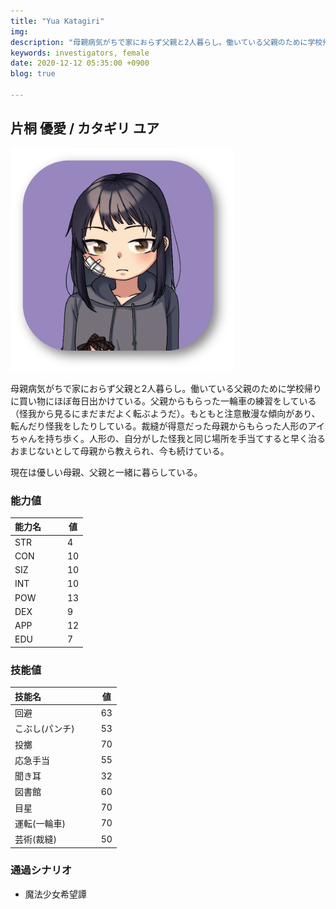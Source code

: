 ```yaml
---
title: "Yua Katagiri"
img: 
description: "母親病気がちで家におらず父親と2人暮らし。働いている父親のために学校帰りに買い物にほぼ毎日出かけている。父親からもらった"
keywords: investigators, female
date: 2020-12-12 05:35:00 +0900
blog: true

---
```


## 片桐 優愛 / カタギリ ユア

![icon](../../../images/icon-yua.png)

母親病気がちで家におらず父親と2人暮らし。働いている父親のために学校帰りに買い物にほぼ毎日出かけている。父親からもらった一輪車の練習をしている（怪我から見るにまだまだよく転ぶようだ）。もともと注意散漫な傾向があり、転んだり怪我をしたりしている。裁縫が得意だった母親からもらった人形のアイちゃんを持ち歩く。人形の、自分がした怪我と同じ場所を手当てすると早く治るおまじないとして母親から教えられ、今も続けている。

現在は優しい母親、父親と一緒に暮らしている。

### 能力値
|能力名  |　　値|
|--------|------|
|STR     |　　4 |
|CON     |　　10|
|SIZ     |　　10|
|INT     |　　10|
|POW     |　　13|
|DEX     |　　9 |
|APP     |　　12|
|EDU     |　　7 |

### 技能値
|技能名              |　　値|
|:-------------------|------|
|回避                |　　63|
|こぶし(パンチ)      |　　53|
|投擲                |　　70|
|応急手当            |　　55|
|聞き耳              |　　32|
|図書館              |　　60|
|目星                |　　70|
|運転(一輪車)        |　　70|
|芸術(裁縫)          |　　50|

### 通過シナリオ
- 魔法少女希望譚